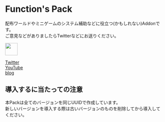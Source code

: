 # Function's Pack
配布ワールドやミニゲームのシステム補助などに役立つ(かもしれない)Addonです。<br>
ご意見などがありましたらTwitterなどにお送りください。

<img src="http://zenero.cf/logo.png" width=40>

[Twitter](https://twitter.com/GamenetZero)<br>
[YouTube](https://youtube.com/ZeroGameShow)<br>
[blog](http://zenero.cf/)<br>

## 導入するに当たっての注意
本Packは全てのバージョンを同じUUIDで作成しています。<br>
新しいバージョンを導入する際は古いバージョンのものを削除してから導入してください。
